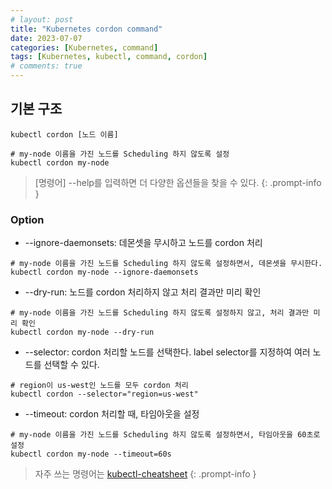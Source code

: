 ```yaml
---
# layout: post
title: "Kubernetes cordon command"
date: 2023-07-07
categories: [Kubernetes, command]
tags: [Kubernetes, kubectl, command, cordon]
# comments: true
---
```


## 기본 구조
```
kubectl cordon [노드 이름]

# my-node 이름을 가진 노드를 Scheduling 하지 않도록 설정
kubectl cordon my-node
```

> [명령어] --help를 입력하면 더 다양한 옵션들을 찾을 수 있다.
{: .prompt-info }

### Option
- --ignore-daemonsets: 데몬셋을 무시하고 노드를 cordon 처리
```
# my-node 이름을 가진 노드를 Scheduling 하지 않도록 설정하면서, 데몬셋을 무시한다.
kubectl cordon my-node --ignore-daemonsets
```

- --dry-run: 노드를 cordon 처리하지 않고 처리 결과만 미리 확인
```
# my-node 이름을 가진 노드를 Scheduling 하지 않도록 설정하지 않고, 처리 결과만 미리 확인
kubectl cordon my-node --dry-run
```

- --selector: cordon 처리할 노드를 선택한다. label selector를 지정하여 여러 노드를 선택할 수 있다.
```
# region이 us-west인 노드를 모두 cordon 처리
kubectl cordon --selector="region=us-west"
```

- --timeout: cordon 처리할 때, 타임아웃을 설정
```
# my-node 이름을 가진 노드를 Scheduling 하지 않도록 설정하면서, 타임아웃을 60초로 설정
kubectl cordon my-node --timeout=60s
```

> 자주 쓰는 명령어는 [kubectl-cheatsheet](https://kubernetes.io/docs/reference/kubectl/cheatsheet/)
{: .prompt-info }